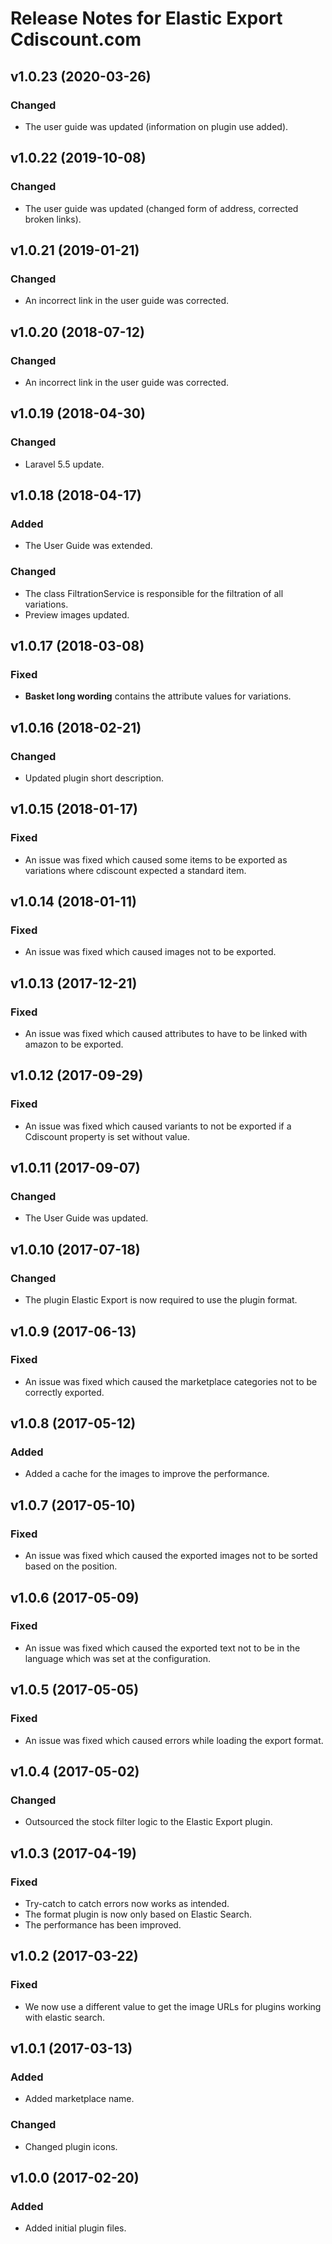 # Release Notes for Elastic Export Cdiscount.com

## v1.0.23 (2020-03-26)

### Changed
- The user guide was updated (information on plugin use added).

## v1.0.22 (2019-10-08)

### Changed
- The user guide was updated (changed form of address, corrected broken links).

## v1.0.21 (2019-01-21)

### Changed
- An incorrect link in the user guide was corrected.

## v1.0.20 (2018-07-12)

### Changed
- An incorrect link in the user guide was corrected.

## v1.0.19 (2018-04-30)

### Changed
- Laravel 5.5 update.

## v1.0.18 (2018-04-17)

### Added
- The User Guide was extended.

### Changed
- The class FiltrationService is responsible for the filtration of all variations.
- Preview images updated.

## v1.0.17 (2018-03-08)

### Fixed
- **Basket long wording** contains the attribute values for variations.

## v1.0.16 (2018-02-21)

### Changed
- Updated plugin short description.

## v1.0.15 (2018-01-17)

### Fixed
- An issue was fixed which caused some items to be exported as variations where cdiscount expected a standard item.

## v1.0.14 (2018-01-11)

### Fixed
- An issue was fixed which caused images not to be exported.

## v1.0.13 (2017-12-21)

### Fixed
- An issue was fixed which caused attributes to have to be linked with amazon to be exported.

## v1.0.12 (2017-09-29)

### Fixed
- An issue was fixed which caused variants to not be exported if a Cdiscount property is set without value.

## v1.0.11 (2017-09-07)

### Changed
- The User Guide was updated.

## v1.0.10 (2017-07-18)

### Changed
- The plugin Elastic Export is now required to use the plugin format.

## v1.0.9 (2017-06-13)

### Fixed
- An issue was fixed which caused the marketplace categories not to be correctly exported.

## v1.0.8 (2017-05-12)

### Added
- Added a cache for the images to improve the performance.

## v1.0.7 (2017-05-10)

### Fixed
- An issue was fixed which caused the exported images not to be sorted based on the position.

## v1.0.6 (2017-05-09)

### Fixed
- An issue was fixed which caused the exported text not to be in the language which was set at the configuration.

## v1.0.5 (2017-05-05)

### Fixed
- An issue was fixed which caused errors while loading the export format.

## v1.0.4 (2017-05-02)

### Changed
- Outsourced the stock filter logic to the Elastic Export plugin.

## v1.0.3 (2017-04-19)

### Fixed
- Try-catch to catch errors now works as intended.
- The format plugin is now only based on Elastic Search.
- The performance has been improved.

## v1.0.2 (2017-03-22)

### Fixed
- We now use a different value to get the image URLs for plugins working with elastic search.

## v1.0.1 (2017-03-13)

### Added
- Added marketplace name.

### Changed
- Changed plugin icons.

## v1.0.0 (2017-02-20)

### Added
- Added initial plugin files.
